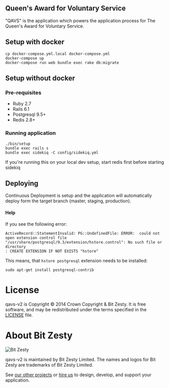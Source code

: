 
Queen's Award for Voluntary Service
---------------------------

"QAVS" is the application which powers the application process for The Queen's Award for Voluntary Service.

## Setup with docker

```
cp docker-compose.yml.local docker-compose.yml
docker-compose up
docker-compose run web bundle exec rake db:migrate
```

## Setup without docker

### Pre-requisites

* Ruby 2.7
* Rails 6.1
* Postgresql 9.5+
* Redis 2.8+

### Running application

```
./bin/setup
bundle exec rails s
bundle exec sidekiq -C config/sidekiq.yml
```

If you're running this on your local dev setup, start redis first before starting sidekiq

## Deploying

Continuous Deployment is setup and the application will automatically deploy form the target branch (master, staging, production).

#### Help

If you see the following error:

```
ActiveRecord::StatementInvalid: PG::UndefinedFile: ERROR:  could not open extension control file "/usr/share/postgresql/9.3/extension/hstore.control": No such file or directory
: CREATE EXTENSION IF NOT EXISTS "hstore"
```

This means, that `hstore postgresql` extension needs to be installed:

```
sudo apt-get install postgresql-contrib
```

# License

qavs-v2 is Copyright © 2014 Crown Copyright & Bit Zesty. It is free
software, and may be redistributed under the terms specified in the
[LICENSE] file.

[LICENSE]: https://github.com/bitzesty/qavs-v2/blob/master/LICENSE


# About Bit Zesty

![Bit Zesty](https://bitzesty.com/wp-content/uploads/2017/01/logo_dark.png)

qavs-v2 is maintained by Bit Zesty Limited.
The names and logos for Bit Zesty are trademarks of Bit Zesty Limited.

See [our other projects](https://bitzesty.com/client-stories/) or
[hire us](https://bitzesty.com/contact/) to design, develop, and support your application.
